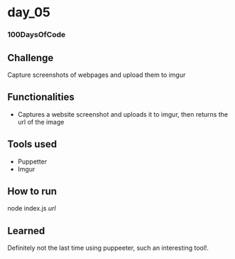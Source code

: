 # day_05
### 100DaysOfCode

## Challenge

Capture screenshots of webpages and upload them to imgur

## Functionalities

* Captures a website screenshot and uploads it to imgur, then returns the url of the image

## Tools used

* Puppetter
* Imgur

## How to run

node index.js *url*

## Learned

Definitely not the last time using puppeeter, such an interesting tool!.
